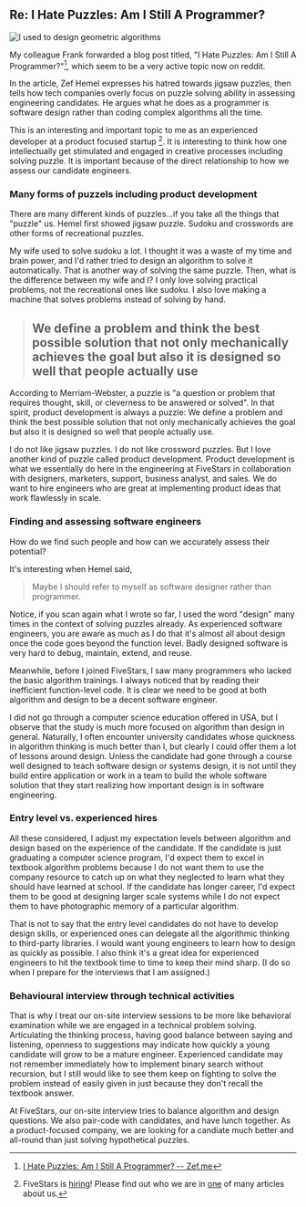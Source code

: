 <!--markdown-->
## Re: I Hate Puzzles: Am I Still A Programmer?

![I used to design geometric algorithms](https://farm3.staticflickr.com/2780/4459817401_67071f36fc_z.jpg?zz=1)

My colleague Frank forwarded a blog post titled, "I Hate Puzzles: Am I Still A
Programmer?"[^hemel], which seem to be a very active topic now on reddit.

In the article, Zef Hemel expresses his hatred towards jigsaw puzzles, then 
tells how tech companies overly focus on puzzle solving ability in assessing
engineering candidates. He argues what he does as a programmer is software
design rather than coding complex algorithms all the time.

This is an interesting and important topic to me as an experienced developer at
a product focused startup [^fivestars]. It is interesting to think how one
intellectually get stimulated and engaged in creative processes including
solving puzzle. It is important because of the direct relationship to how we
assess our candidate engineers.

### Many forms of puzzels including product development

There are many different kinds of puzzles...if you take all the things that
"puzzle" us. Hemel first showed jigsaw puzzle. Sudoku and crosswords are other
forms of recreational puzzles. 

My wife used to solve sudoku a lot. I thought it was a waste of my time and brain
power, and I'd rather tried to design an algorithm to solve it automatically.
That is another way of solving the same puzzle. Then, what is the difference
between my wife and I? I only love solving practical problems, not the
recreational ones like sudoku. I also love making a machine that solves
problems instead of solving by hand.

> ## We define a problem and think the best possible solution that not only mechanically achieves the goal but also it is designed so well that people actually use

According to Merriam-Webster, a puzzle is "a question or problem that requires
thought, skill, or cleverness to be answered or solved". In that spirit,
product development is always a puzzle: We define a problem and think the best
possible solution that not only mechanically achieves the goal but also it is
designed so well that people actually use.

I do not like jigsaw puzzles. I do not like crossword puzzles. But I love
another kind of puzzle called product development. Product development is what
we essentially do here in the engineering at FiveStars in collaboration with
designers, marketers, support, business analyst, and sales. We do want to hire
engineers who are great at implementing product ideas that work flawlessly in
scale.

### Finding and assessing software engineers

How do we find such people and how can we accurately assess their potential?

It's interesting when Hemel said,

> Maybe I should refer to myself as software designer rather than programmer.

Notice, if you scan again what I wrote so far, I used the word "design" many
times in the context of solving puzzles already. As experienced software
engineers, you are aware as much as I do that it's almost all about design once
the code goes beyond the function level. Badly designed software is very hard
to debug, maintain, extend, and reuse.

Meanwhile, before I joined FiveStars, I saw many programmers who lacked the
basic algorithm trainings. I always noticed that by reading their inefficient
function-level code. It is clear we need to be good at both algorithm and
design to be a decent software engineer.

I did not go through a computer science education offered in USA, but I observe
that the study is much more focused on algorithm than design in general.
Naturally, I often encounter university candidates whose quickness in algorithm
thinking is much better than I, but clearly I could offer them a lot of lessons
around design. Unless the candidate had gone through a course well designed to
teach software design or systems design, it is not until they build entire
application or work in a team to build the whole software solution that they
start realizing how important design is in software engineering.

### Entry level vs. experienced hires

All these considered, I adjust my expectation levels between algorithm and
design based on the experience of the candidate. If the candidate is just
graduating a computer science program, I'd expect them to excel in textbook
algorithm problems because I do not want them to use the company resource to
catch up on what they neglected to learn what they should have learned at
school. If the candidate has longer career, I'd expect them to be good at
designing larger scale systems while I do not expect them to have photographic
memory of a particular algorithm.

That is not to say that the entry level candidates do not have to develop
design skills, or experienced ones can delegate all the algorithmic thinking to
third-party libraries. I would want young engineers to learn how to design as
quickly as possible. I also think it's a great idea for experienced engineers
to hit the textbook time to time to keep their mind sharp. (I do so when I
prepare for the interviews that I am assigned.)

### Behavioural interview through technical activities

That is why I treat our on-site interview sessions to be more like behavioral
examination while we are engaged in a technical problem solving. Articulating
the thinking process, having good balance between saying and listening,
openness to suggestions may indicate how quickly a young candidate will grow to
be a mature engineer. Experienced candidate may not remember immediately how to
implement binary search without recursion, but I still would like to see them
keep on fighting to solve the problem instead of easily given in just because
they don't recall the textbook answer.

At FiveStars, our on-site interview tries to balance algorithm and design
questions. We also pair-code with candidates, and have lunch together. As a
product-focused company, we are looking for a candiate much better and
all-round than just solving hypothetical puzzles. 

[^hemel]: [I Hate Puzzles: Am I Still A Programmer? -- Zef.me](http://zef.me/3666/i-hate-puzzles/)
[^fivestars]: FiveStars is [hiring](http://www.fivestars.com/team/careers/)! Please find out who we are in [one](http://techcrunch.com/2014/09/25/helping-local-businesses-get-the-five-star-review-fivestars-raises-26-million/) of many articles about us.
